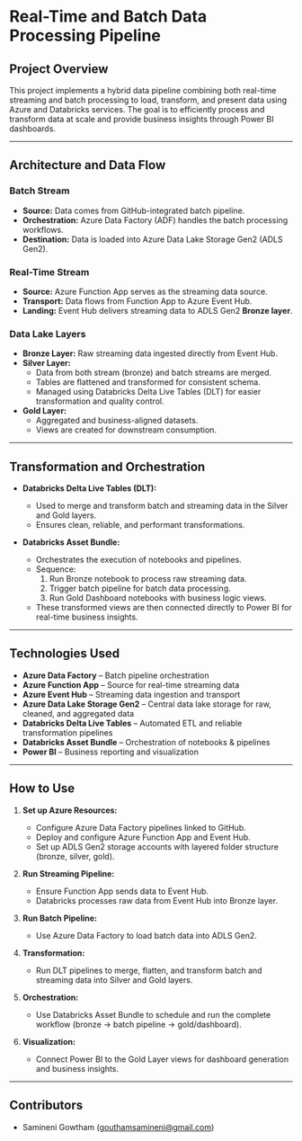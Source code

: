 # Real-Time and Batch Data Processing Pipeline

## Project Overview

This project implements a hybrid data pipeline combining both real-time streaming and batch processing to load, transform, and present data using Azure and Databricks services. The goal is to efficiently process and transform data at scale and provide business insights through Power BI dashboards.

---


## Architecture and Data Flow

### Batch Stream
- **Source:** Data comes from GitHub-integrated batch pipeline.
- **Orchestration:** Azure Data Factory (ADF) handles the batch processing workflows.
- **Destination:** Data is loaded into Azure Data Lake Storage Gen2 (ADLS Gen2).

### Real-Time Stream
- **Source:** Azure Function App serves as the streaming data source.
- **Transport:** Data flows from Function App to Azure Event Hub.
- **Landing:** Event Hub delivers streaming data to ADLS Gen2 **Bronze layer**.

### Data Lake Layers
- **Bronze Layer:** Raw streaming data ingested directly from Event Hub.
- **Silver Layer:** 
  - Data from both stream (bronze) and batch streams are merged.
  - Tables are flattened and transformed for consistent schema.
  - Managed using Databricks Delta Live Tables (DLT) for easier transformation and quality control.
- **Gold Layer:** 
  - Aggregated and business-aligned datasets.
  - Views are created for downstream consumption.

---

## Transformation and Orchestration

- **Databricks Delta Live Tables (DLT):**
  - Used to merge and transform batch and streaming data in the Silver and Gold layers.
  - Ensures clean, reliable, and performant transformations.

- **Databricks Asset Bundle:**
  - Orchestrates the execution of notebooks and pipelines.
  - Sequence:
    1. Run Bronze notebook to process raw streaming data.
    2. Trigger batch pipeline for batch data processing.
    3. Run Gold Dashboard notebooks with business logic views.
  - These transformed views are then connected directly to Power BI for real-time business insights.

---

## Technologies Used

- **Azure Data Factory** – Batch pipeline orchestration  
- **Azure Function App** – Source for real-time streaming data  
- **Azure Event Hub** – Streaming data ingestion and transport  
- **Azure Data Lake Storage Gen2** – Central data lake storage for raw, cleaned, and aggregated data  
- **Databricks Delta Live Tables** – Automated ETL and reliable transformation pipelines  
- **Databricks Asset Bundle** – Orchestration of notebooks & pipelines  
- **Power BI** – Business reporting and visualization  

---

## How to Use

1. **Set up Azure Resources:**
   - Configure Azure Data Factory pipelines linked to GitHub.
   - Deploy and configure Azure Function App and Event Hub.
   - Set up ADLS Gen2 storage accounts with layered folder structure (bronze, silver, gold).

2. **Run Streaming Pipeline:**
   - Ensure Function App sends data to Event Hub.
   - Databricks processes raw data from Event Hub into Bronze layer.
  
3. **Run Batch Pipeline:**
   - Use Azure Data Factory to load batch data into ADLS Gen2.

4. **Transformation:**
   - Run DLT pipelines to merge, flatten, and transform batch and streaming data into Silver and Gold layers.

5. **Orchestration:**
   - Use Databricks Asset Bundle to schedule and run the complete workflow (bronze -> batch pipeline -> gold/dashboard).

6. **Visualization:**
   - Connect Power BI to the Gold Layer views for dashboard generation and business insights.

---


## Contributors

- Samineni Gowtham (gouthamsamineni@gmail.com)  


